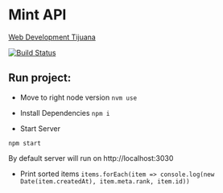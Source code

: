 # Mint API
[Web Development Tijuana](https://www.mintitmedia.com/)

[![Build Status](https://travis-ci.org/garciadiazjaime/api-mint.svg)](https://travis-ci.org/garciadiazjaime/api-mint)

## Run project:

- Move to right node version
`nvm use`

- Install Dependencies
`npm i`

- Start Server

`npm start`

By default server will run on http://localhost:3030


- Print sorted items
`items.forEach(item => console.log(new Date(item.createdAt), item.meta.rank, item.id))`
